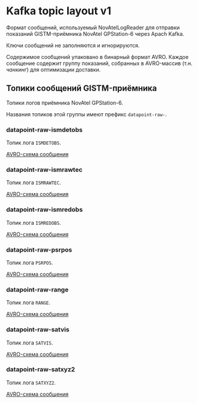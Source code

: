 Kafka topic layout v1
=====================

Формат сообщений, используемый NovAtelLogReader для отправки показаний
GISTM-приёмника NovAtel GPStation-6 через Apach Kafka.

Ключи сообщений не заполняются и игнорируются.

Содержимое сообщений упаковано в бинарный формат AVRO. Каждое сообщение содержит
группу показаний, собранных в AVRO-массив (т.н. _чанкинг_) для оптимизации
доставки.

## Топики сообщений GISTM-приёмника

Топики логов приёмника NovAtel GPStation-6.

Названия топиков этой группы имеют префикс `datapoint-raw-`.

### datapoint-raw-ismdetobs

Топик лога `ISMDETOBS`.

[AVRO-схема сообщения](./avro/datapoint-raw-ismdetobs.avsc)

### datapoint-raw-ismrawtec

Топик лога `ISMRAWTEC`.

[AVRO-схема сообщения](./avro/datapoint-raw-ismrawtec.avsc)

### datapoint-raw-ismredobs

Топик лога `ISMREDOBS`.

[AVRO-схема сообщения](./avro/datapoint-raw-ismredobs.avsc)

### datapoint-raw-psrpos

Топик лога `PSRPOS`.

[AVRO-схема сообщения](./avro/datapoint-raw-psrpos.avsc)

### datapoint-raw-range

Топик лога `RANGE`.

[AVRO-схема сообщения](./avro/datapoint-raw-range.avsc)

### datapoint-raw-satvis

Топик лога `SATVIS`.

[AVRO-схема сообщения](./avro/datapoint-raw-satvis.avsc)

### datapoint-raw-satxyz2

Топик лога `SATXYZ2`.

[AVRO-схема сообщения](./avro/datapoint-raw-satxyz2.avsc)
